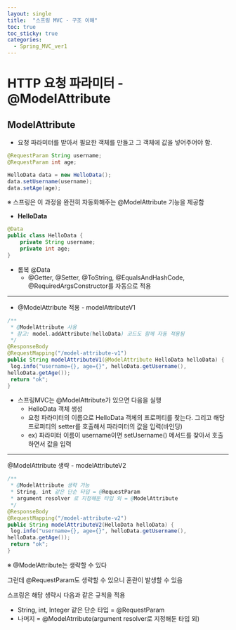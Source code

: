 ```yaml
---
layout: single
title:  "스프링 MVC - 구조 이해"
toc: true
toc_sticky: true
categories:
  - Spring_MVC_ver1
---
```


#  HTTP 요청 파라미터 - @ModelAttribute



## ModelAttribute

- 요청 파라미터를 받아서 필요한 객체를 만들고 그 객체에 값을 넣어주어야 함.

```java
@RequestParam String username;
@RequestParam int age;

HelloData data = new HelloData();
data.setUsername(username);
data.setAge(age);
```

※ 스프링은 이 과정을 완전히 자동화해주는 @ModelAttribute 기능을 제공함



- **HelloData**

```java
@Data
public class HelloData {
    private String username;
    private int age;
}
```

- 롬복 @Data
  - @Getter, @Setter, @ToString, @EqualsAndHashCode, @RequiredArgsConstructor를 자동으로 적용

---



- @ModelAttribute 적용 - modelAttributeV1

```java
/**
 * @ModelAttribute 사용
 * 참고: model.addAttribute(helloData) 코드도 함께 자동 적용됨
 */
@ResponseBody
@RequestMapping("/model-attribute-v1")
public String modelAttributeV1(@ModelAttribute HelloData helloData) {
 log.info("username={}, age={}", helloData.getUsername(),
helloData.getAge());
 return "ok";
}
```

- 스프링MVC는 @ModelAttribute가 있으면 다음을 실행
  - HelloData 객체 생성
  - 요청 파라미터의 이름으로 HelloData 객체의 프로퍼티를 찾는다. 그리고 해당 프로퍼티의 setter를 호출해서 파라미터의 값을 입력(바인딩)
  - ex) 파라미터 이름이 username이면 setUsername() 메서드를 찾아서 호출하면서 값을 입력

---



@ModelAttribute 생략 - modelAttributeV2

```java
/**
 * @ModelAttribute 생략 가능
 * String, int 같은 단순 타입 = @RequestParam
 * argument resolver 로 지정해둔 타입 외 = @ModelAttribute
 */
@ResponseBody
@RequestMapping("/model-attribute-v2")
public String modelAttributeV2(HelloData helloData) {
 log.info("username={}, age={}", helloData.getUsername(),
helloData.getAge());
 return "ok";
}
```

※ @ModelAttribute는 생략할 수 있다

그런데 @RequestParam도 생략할 수 있으니 혼란이 발생할 수 있음



스프링은 해당 생략시 다음과 같은 규칙을 적용

- String, int, Integer 같은 단순 타입 = @RequestParam
- 나머지 = @ModelAtrribute(argument resolver로 지정해둔 타입 외)
